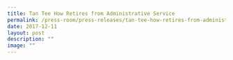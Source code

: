 ```yaml
---
title: Tan Tee How Retires from Administrative Service
permalink: /press-room/press-releases/tan-tee-how-retires-from-administrative-service/
date: 2017-12-11
layout: post
description: ""
image: ""
---
```

